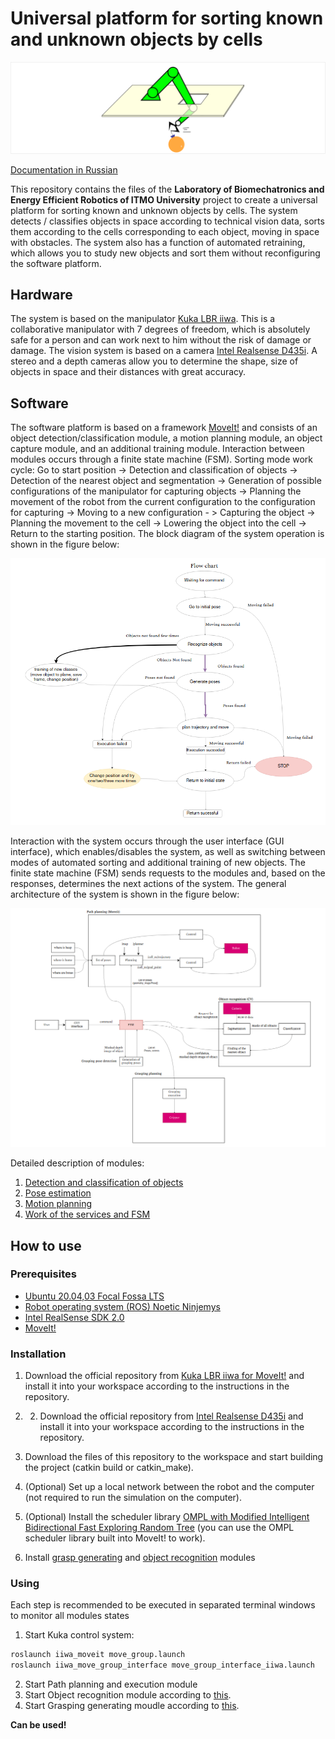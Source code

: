 # Universal platform for sorting known and unknown objects by cells

![logo](docs/images/grasping_cell.svg)

[Documentation in Russian](README_ru.md)

This repository contains the files of the **Laboratory of Biomechatronics and Energy Efficient Robotics of ITMO University** project to create a universal platform for sorting known and unknown objects by cells. The system detects / classifies objects in space according to technical vision data, sorts them according to the cells corresponding to each object, moving in space with obstacles. The system also has a function of automated retraining, which allows you to study new objects and sort them without reconfiguring the software platform.

## Hardware
The system is based on the manipulator [Kuka LBR iiwa](https://www.kuka.com/ru-ru/%D0%BF%D1%80%D0%BE%D0%B4%D1%83%D0%BA%D1%86%D0%B8%D1%8F-%D1%83%D1%81%D0%BB%D1%83%D0%B3%D0%B8/%D0%BF%D1%80%D0%BE%D0%BC%D1%8B%D1%88%D0%BB%D0%B5%D0%BD%D0%BD%D0%B0%D1%8F-%D1%80%D0%BE%D0%B1%D0%BE%D1%82%D0%BE%D1%82%D0%B5%D1%85%D0%BD%D0%B8%D0%BA%D0%B0/%D0%BF%D1%80%D0%BE%D0%BC%D1%8B%D1%88%D0%BB%D0%B5%D0%BD%D0%BD%D1%8B%D0%B5-%D1%80%D0%BE%D0%B1%D0%BE%D1%82%D1%8B/lbr-iiwa). This is a collaborative manipulator with 7 degrees of freedom, which is absolutely safe for a person and can work next to him without the risk of damage or damage.
The vision system is based on a camera [Intel Realsense D435i](https://www.intelrealsense.com/depth-camera-d435i/). A stereo and a depth cameras allow you to determine the shape, size of objects in space and their distances with great accuracy.

## Software
The software platform is based on a framework [MoveIt!](https://moveit.ros.org/) and consists of an object detection/classification module, a motion planning module, an object capture module, and an additional training module. Interaction between modules occurs through a finite state machine (FSM). Sorting mode work cycle: Go to start position -> Detection and classification of objects -> Detection of the nearest object and segmentation -> Generation of possible configurations of the manipulator for capturing objects -> Planning the movement of the robot from the current configuration to the configuration for capturing -> Moving to a new configuration - > Capturing the object -> Planning the movement to the cell -> Lowering the object into the cell -> Return to the starting position. The block diagram of the system operation is shown in the figure below:

![flowchart](docs/images/flow_chart.png)

Interaction with the system occurs through the user interface (GUI interface), which enables/disables the system, as well as switching between modes of automated sorting and additional training of new objects. The finite state machine (FSM) sends requests to the modules and, based on the responses, determines the next actions of the system. The general architecture of the system is shown in the figure below:

![architecture](docs/images/architecture.png)

Detailed description of modules:

1. [Detection and classification of objects](docs/cv.md)
2. [Pose estimation](docs/grasp.md)
3. [Motion planning](docs/plan.md)
4. [Work of the services and FSM](docs/fsm.md)

## How to use

### Prerequisites

- [Ubuntu 20.04,03 Focal Fossa LTS](https://releases.ubuntu.com/20.04/)
- [Robot operating system (ROS) Noetic Ninjemys](http://wiki.ros.org/noetic)
- [Intel RealSense SDK 2.0](https://www.intelrealsense.com/sdk-2/)
- [MoveIt!](https://moveit.ros.org/install/)

### Installation

1. Download the official repository from [Kuka LBR iiwa for MoveIt!](https://github.com/IFL-CAMP/iiwa_stack) and install it into your workspace according to the instructions in the repository.
2. 2. Download the official repository from [Intel Realsense D435i](https://github.com/IntelRealSense/realsense-ros) and install it into your workspace according to the instructions in the repository.
3. Download the files of this repository to the workspace and start building the project (catkin build or catkin_make).
4. (Optional) Set up a local network between the robot and the computer (not required to run the simulation on the computer).

5. (Optional) Install the scheduler library [OMPL with Modified Intelligent Bidirectional Fast Exploring Random Tree](https://github.com/IDovgopolik/ompl) (you can use the OMPL scheduler library built into MoveIt! to work).

6. Install [grasp generating](https://github.com/be2rlab/grasping_cell/blob/master/contact_graspnet) and [object recognition](https://github.com/be2rlab/grasping_cell/tree/master/computer_vision) modules

### Using

Each step is recommended to be executed in separated terminal windows to monitor all modules states

1. Start Kuka control system:

```bash
roslaunch iiwa_moveit move_group.launch
roslaunch iiwa_move_group_interface move_group_interface_iiwa.launch
```
2. Start Path planning and execution module
3. Start Object recognition module according to [this](https://github.com/be2rlab/grasping_cell/tree/master/computer_vision/README.md#using).
4. Start Grasping generating moudle according to [this](https://github.com/be2rlab/grasping_cell/blob/master/contact_graspnet/README.md#using).

**Can be used!**

